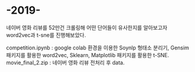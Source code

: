 # -2019-
네이버 영화 리뷰를  52만건 크롤링해 어떤 단어들이 유사한지를 알아보고자 word2vec과 t-sne를 진행해보았다.

competition.ipynb	: google colab 환경을 이용한 Soynlp 형태소 분리기, Gensim 패키지를 활용한 word2vec, Sklearn, Matplotlib 패키지를 활용한 t-SNE.
movie_final_2.zip	: 네이버 영화 리뷰 전처리 후 data.
